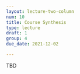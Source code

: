 ```yaml
---
layout: lecture-two-column
num: 10
title: Course Synthesis
type: lecture
draft: 1
group: 4
due_date: 2021-12-02

---
```

TBD